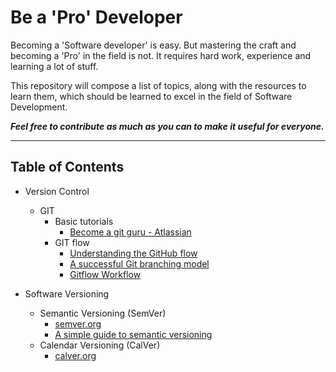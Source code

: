 # Be a 'Pro' Developer

Becoming a 'Software developer' is easy. But mastering the craft and becoming a 'Pro' in the field is not. It requires hard work, experience and learning a lot of stuff. 

This repository will compose a list of topics, along with the resources to learn them, which should be learned to excel in the field of Software Development. 

***Feel free to contribute as much as you can to make it useful for everyone.***

---

## Table of Contents

- Version Control
    - GIT
        - Basic tutorials 
            - [Become a git guru - Atlassian](https://www.atlassian.com/git/tutorials)
        - GIT flow
            - [Understanding the GitHub flow](https://guides.github.com/introduction/flow/)
            - [A successful Git branching model](https://nvie.com/posts/a-successful-git-branching-model/)
            - [Gitflow Workflow](https://www.atlassian.com/git/tutorials/comparing-workflows/gitflow-workflow)
    
- Software Versioning
    - Semantic Versioning (SemVer)
        - [semver.org](https://semver.org/)
        - [A simple guide to semantic versioning](https://www.jvandemo.com/a-simple-guide-to-semantic-versioning/)
    - Calendar Versioning (CalVer)
        - [calver.org](https://calver.org/)


